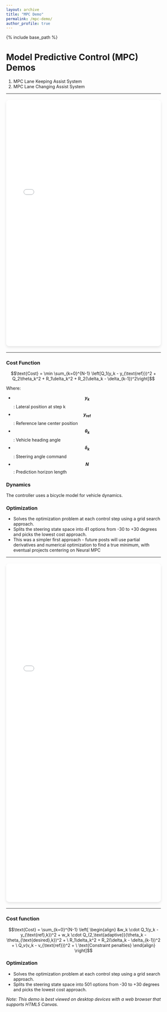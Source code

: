 ```yaml
---
layout: archive
title: "MPC Demo"
permalink: /mpc-demo/
author_profile: true
---
```


{% include base_path %}

# Model Predictive Control (MPC) Demos
1. MPC Lane Keeping Assist System
2. MPC Lane Changing Assist System

---

<div style="text-align: center; margin: 20px 0;">
  <iframe src="{{ base_path }}/_pages/mpc_lanekeep.html" 
          width="100%" 
          height="800px" 
          frameborder="0"
          style="border-radius: 10px; box-shadow: 0 4px 8px rgba(0,0,0,0.1);">
  </iframe>
</div>

---

### Cost Function
$$\text{Cost} = \min \sum_{k=0}^{N-1} \left[Q_1(y_k - y_{\text{ref}})^2 + Q_2\theta_k^2 + R_1\delta_k^2 + R_2(\delta_k - \delta_{k-1})^2\right]$$

Where:
- **$$y_k$$**: Lateral position at step k
- **$$y_{\text{ref}}$$**: Reference lane center position
- **$$\theta_k$$**: Vehicle heading angle
- **$$\delta_k$$**: Steering angle command
- **$$N$$**: Prediction horizon length

### Dynamics
The controller uses a bicycle model for vehicle dynamics.

### Optimization
- Solves the optimization problem at each control step using a grid search approach.  
- Splits the steering state space into 41 options from -30 to +30 degrees and picks the lowest cost approach. 
- This was a simpler first approach - future posts will use partial derivatives and numerical optimization to find a true minimum, with eventual projects centering on Neural MPC


---

<div style="text-align: center; margin: 20px 0;">
  <iframe src="{{ base_path }}/_pages/mpc_lanechange.html" 
          width="100%" 
          height="1100px" 
          frameborder="0"
          style="border-radius: 10px; box-shadow: 0 4px 8px rgba(0,0,0,0.1);">
  </iframe>
</div>

---
### Cost function
$$\text{Cost} = \sum_{k=0}^{N-1} \left[
\begin{align}
&w_k \cdot Q_1(y_k - y_{\text{ref},k})^2 + w_k \cdot Q_{2,\text{adaptive}}(\theta_k - \theta_{\text{desired},k})^2 + \
R_1\delta_k^2 + R_2(\delta_k - \delta_{k-1})^2 + \
Q_v(v_k - v_{\text{ref}})^2 + \
\text{Constraint penalties}
\end{align}
\right]$$

### Optimization
- Solves the optimization problem at each control step using a grid search approach.  
- Splits the steering state space into 501 options from -30 to +30 degrees and picks the lowest cost approach. 


*Note: This demo is best viewed on desktop devices with a web browser that supports HTML5 Canvas.*
